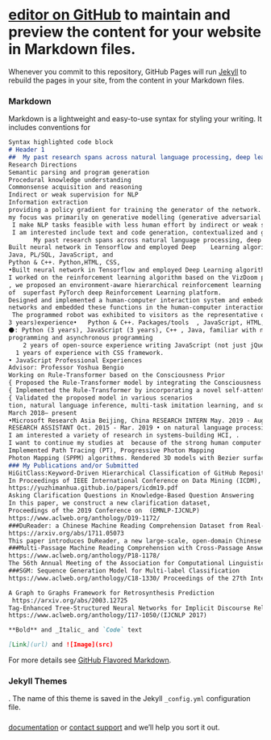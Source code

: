 # [editor on GitHub](https://github.com/740490268/qiwangni.github./edit/gh-pages/index.md) to maintain and preview the content for your website in Markdown files.

Whenever you commit to this repository, GitHub Pages will run [Jekyll](https://jekyllrb.com/) to rebuild the pages in your site, from the content in your Markdown files.
### Markdown
Markdown is a lightweight and easy-to-use syntax for styling your writing. It includes conventions for
```markdown
Syntax highlighted code block
# Header 1
##  My past research spans across natural language processing, deep learning, data mining and computational social science.
Research Directions
Semantic parsing and program generation
Procedural knowledge understanding
Commonsense acquisition and reasoning
Indirect or weak supervision for NLP
Information extraction
providing a policy gradient for training the generator of the network.
my focus was primarily on generative modelling (generative adversarial networks, in particular),parsing and neural networks.
 I make NLP tasks feasible with less human effort by indirect or weak supervision and by building a two-way bridge between natural language text and structured knowledge, logic, relational data
 I am interested include text and code generation, contextualized and goal-oriented conversation, low-resource languages, reading comprehension, knowledge acquisition, reasoning and inference, grounded language learning, interpretable and structured models as well as NLP for social good.
       My past research spans across natural language processing, deep learning, data mining and computational social science.
Built neural network in Tensorflow and employed Deep    Learning algorithms,
Java, PL/SQL, JavaScript, and 
Python & C++. Python,HTML, CSS, 
•Built neural network in Tensorflow and employed Deep Learning algorithms,
I worked on the reinforcement learning algorithm based on the VizDoom platform.
, we proposed an environment-aware hierarchical reinforcement learning architecturein VizDoom AI Competition 2018 Single Player Track(1). 
of  superfast PyTorch deep Reinforcement Learning platform.
Designed and implemented a human-computer interaction system and embedded it on a programmable robot.
networks and embedded these functions in the human-computer interaction system.
 The programmed robot was exhibited to visitors as the representative of Intelligent Information Processing
3 years)experience•   Python & C++. Packages/tools  , JavaScript, HTML, CSS, Java, 
⚫: Python (3 years), JavaScript (3 years), C++ , Java, familiar with network
programming and asynchronous programming
    2 years of open-source experience writing JavaScript (not just jQuery)
  1 years of experience with CSS framework.
• JavaScript Professional Experiences
Advisor: Professor Yoshua Bengio
Working on Rule-Transformer based on the Consciousness Prior
{ Proposed the Rule-Transformer model by integrating the Consciousness Prior and programming
{ Implemented the Rule-Transformer by incorporating a novel self-attention mechanism 
{ Validated the proposed model in various scenarios
tion, natural language inference, multi-task imitation learning, and some other algorithmic problems
March 2018– present
•Microsoft Research Asia Beijing, China RESEARCH INTERN May. 2019 - Aug. 2019 • Mentor: Dr. Lei Ji, Dr. Nan Duan • Worked on structured multimodal procedural knowledge acquisition and instruction summarization from narrative videos and texts. 
RESEARCH ASSISTANT Oct. 2015 - Mar. 2019 • on natural language processing, computational social science, information extraction, text mining, with papers published in various venues. 
I am interested a variety of research in systems-building HCI, . 
I want to continue my studies at  because of the strong human computer interaction group within the Computer Science department. I especially find the work of
Implemented Path Tracing (PT), Progressive Photon Mapping 
Photon Mapping (SPPM) algorithms. Rendered 3D models with Bezier surface. 
### My Publications and/or Submitted 
HiGitClass:Keyword-Driven Hierarchical Classification of GitHub Repositories.
In Proceedings of IEEE International Conference on Data Mining (ICDM), 2019
https://yuzhimanhua.github.io/papers/icdm19.pdf
Asking Clarification Questions in Knowledge-Based Question Answering
In this paper, we construct a new clarification dataset,
Proceedings of the 2019 Conference on  (EMNLP-IJCNLP)
https://www.aclweb.org/anthology/D19-1172/
###DuReader: a Chinese Machine Reading Comprehension Dataset from Real-world Applications
https://arxiv.org/abs/1711.05073
This paper introduces DuReader, a new large-scale, open-domain Chinese ma- chine reading comprehension (MRC) dataset, designed to address real-world 
###Multi-Passage Machine Reading Comprehension with Cross-Passage Answer Verification
https://www.aclweb.org/anthology/P18-1178/
The 56th Annual Meeting of the Association for Computational Linguistics (ACL 2018)
###SGM: Sequence Generation Model for Multi-label Classification
https://www.aclweb.org/anthology/C18-1330/ Proceedings of the 27th International Conference on Computational Linguistics

A Graph to Graphs Framework for Retrosynthesis Prediction
 https://arxiv.org/abs/2003.12725
Tag-Enhanced Tree-Structured Neural Networks for Implicit Discourse Relation Classiﬁcation.
https://www.aclweb.org/anthology/I17-1050/(IJCNLP 2017)

**Bold** and _Italic_ and `Code` text

[Link](url) and ![Image](src)
```
For more details see [GitHub Flavored Markdown](https://guides.github.com/features/mastering-markdown/).
### Jekyll Themes
 [](https://github.com/740490268/qiwangni.github./settings). The name of this theme is saved in the Jekyll `_config.yml` configuration file.
### 
[documentation](https://docs.github.com/categories/github-pages-basics/) or [contact support](https://github.com/contact) and we’ll help you sort it out.
